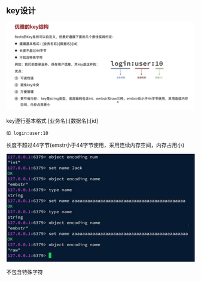 key设计
---

![img_40.png](img_40.png)

key遵行基本格式 [业务名]:[数据名]:[id]

    如 login:user:10

长度不超过44字节(emstr小于44字节使用，采用连续内存空间，内存占用小)

![img_41.png](img_41.png)

不包含特殊字符

